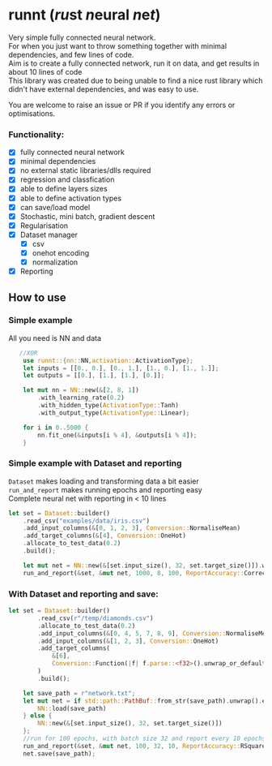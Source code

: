 # runnt (*ru*st *n*eural *n*e*t*)
Very simple fully connected neural network.  
For when you just want to throw something together with minimal dependencies, and few lines of code.  
Aim is to create a fully connected network, run it on data, and get results in about 10 lines of code  
This library was created due to being unable to find a nice rust library which didn't have external dependencies, and was easy to use.

You are welcome to raise an issue or PR if you identify any errors or optimisations.

### Functionality:
- [X] fully connected neural network
- [X] minimal dependencies
- [X] no external static libraries/dlls required
- [X] regression and classfication
- [X] able to define layers sizes
- [X] able to define activation types
- [X] can save/load model
- [X] Stochastic, mini batch, gradient descent
- [X] Regularisation
- [X] Dataset manager 
    - [X] csv
    - [X] onehot encoding
    - [X] normalization 
- [X] Reporting

## How to use
### Simple example
All you need is NN and data
```rust
   //XOR
    use runnt::{nn::NN,activation::ActivationType};
    let inputs = [[0., 0.], [0., 1.], [1., 0.], [1., 1.]];
    let outputs = [[0.], [1.], [1.], [0.]];

    let mut nn = NN::new(&[2, 8, 1])
        .with_learning_rate(0.2)
        .with_hidden_type(ActivationType::Tanh)
        .with_output_type(ActivationType::Linear);

    for i in 0..5000 {
        nn.fit_one(&inputs[i % 4], &outputs[i % 4]);
    }
```
### Simple example with Dataset and reporting
`Dataset` makes loading and transforming data a bit easier  
`run_and_report` makes running epochs and reporting easy  
Complete neural net with reporting in < 10 lines   
```rust
let set = Dataset::builder()
    .read_csv("examples/data/iris.csv")
    .add_input_columns(&[0, 1, 2, 3], Conversion::NormaliseMean)
    .add_target_columns(&[4], Conversion::OneHot)
    .allocate_to_test_data(0.2)
    .build();

    let mut net = NN::new(&[set.input_size(), 32, set.target_size()]).with_learning_rate(0.15);
    run_and_report(&set, &mut net, 1000, 8, 100, ReportAccuracy::CorrectClassification);
```

### With Dataset and reporting and save:
```rust
let set = Dataset::builder()
        .read_csv(r"/temp/diamonds.csv")
        .allocate_to_test_data(0.2)
        .add_input_columns(&[0, 4, 5, 7, 8, 9], Conversion::NormaliseMean)
        .add_input_columns(&[1, 2, 3], Conversion::OneHot)
        .add_target_columns(
            &[6],
            Conversion::Function(|f| f.parse::<f32>().unwrap_or_default() / 1_000.),
        )
        .build();

    let save_path = r"network.txt";
    let mut net = if std::path::PathBuf::from_str(save_path).unwrap().exists() {
        NN::load(save_path)
    } else {
        NN::new(&[set.input_size(), 32, set.target_size()])
    };
    //run for 100 epochs, with batch size 32 and report every 10 epochs
    run_and_report(&set, &mut net, 100, 32, 10, ReportAccuracy::RSquared);
    net.save(save_path);
```
